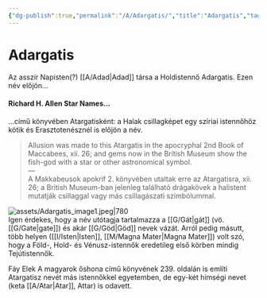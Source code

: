 ```yaml
---
{"dg-publish":true,"permalink":"/A/Adargatis/","title":"Adargatis","tags":["Englishtexttranslated"],"created":"2023-11-06T01:45","updated":"2025-09-20T02:00"}
---
```



# Adargatis

Az asszír Napisten(?) [[A/Adad\|Adad]] társa a Holdistennő Adargatis. Ezen név előjön...

#### Richard H. Allen Star Names...  

...című könyvében Atargatisként: a Halak csillagképet egy szíriai istennőhöz kötik és Erasztotenésznél is előjön a név.  
> Allusion was made to this Atargatis in the apocryphal 2nd Book of Maccabees, xii. 26; and gems now in the British Museum show the fish-god with a star or other astronomical symbol.  
> —  
> A Makkabeusok apokrif 2. könyvében utaltak erre az Atargatisra, xii. 26; a British Museum-ban jelenleg található drágakövek a halistent mutatják csillaggal vagy más csillagászati ​​szimbólummal.  

![assets/Adargatis_image1.jpeg|780](/img/user/A/assets/Adargatis_image1.jpeg)  
Igen érdekes, hogy a név utótagja tartalmazza a [[G/Gát\|gát]] (vö. [[G/Gate\|gate]]) és akár [[G/Göd\|Göd]] nevek vázát. Arról pedig másutt, több helyen ([[I/Isten\|Isten]], [[M/Magna Mater\|Magna Mater]]) volt szó, hogy a Föld-, Hold- és Vénusz-istennők eredetileg első körben mindig Tejútistennők.  

Fáy Elek A magyarok őshona című könyvének 239. oldalán is említi Atargatisz nevét más istennőkkel egyetemben, de egy-két hímségi nevet (keta [[A/Atar\|Atar]], Attar) is odavett.  